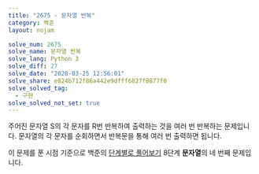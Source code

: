 ```yaml
---
title: "2675 - 문자열 반복"
category: 백준
layout: nojam

solve_num: 2675
solve_name: 문자열 반복
solve_lang: Python 3
solve_diff: 27
solve_date: "2020-03-25 12:56:01"
solve_share: e824b712f86a442e9dfff6827f8877f0
solve_solved_tag:
  - 구현
solve_solved_not_set: true
---
```


주어진 문자열 S의 각 문자를 R번 반복하여 출력하는 것을 여러 번 반복하는 문제입니다. 문자열의 각 문자를 순회하면서 반복문을 통해 여러 번 출력하면 됩니다.

이 문제를 푼 시점 기준으로 백준의 [단계별로 풀어보기](http://noj.am/p/s) 8단계 **문자열**의 네 번째 문제입니다.

